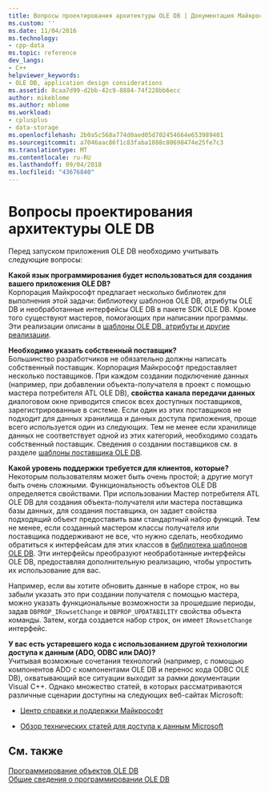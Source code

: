 ```yaml
---
title: Вопросы проектирования архитектуры OLE DB | Документация Майкрософт
ms.custom: ''
ms.date: 11/04/2016
ms.technology:
- cpp-data
ms.topic: reference
dev_langs:
- C++
helpviewer_keywords:
- OLE DB, application design considerations
ms.assetid: 8caa7d99-d2bb-42c9-8884-74f228bb6ecc
author: mikeblome
ms.author: mblome
ms.workload:
- cplusplus
- data-storage
ms.openlocfilehash: 2b0a5c568a774d0aed05d702454664e653989401
ms.sourcegitcommit: a7046aac86f1c83faba1088c80698474e25fe7c3
ms.translationtype: MT
ms.contentlocale: ru-RU
ms.lasthandoff: 09/04/2018
ms.locfileid: "43676840"
---
```

# <a name="ole-db-architectural-design-issues"></a>Вопросы проектирования архитектуры OLE DB
Перед запуском приложения OLE DB необходимо учитывать следующие вопросы:  
  
 **Какой язык программирования будет использоваться для создания вашего приложения OLE DB?**  
 Корпорация Майкрософт предлагает несколько библиотек для выполнения этой задачи: библиотеку шаблонов OLE DB, атрибуты OLE DB и необработанные интерфейсы OLE DB в пакете SDK OLE DB. Кроме того существуют мастеров, помогающих при написании программы. Эти реализации описаны в [шаблоны OLE DB, атрибуты и другие реализации](../../data/oledb/ole-db-templates-attributes-and-other-implementations.md).  
  
 **Необходимо указать собственный поставщик?**  
 Большинство разработчиков не обязательно должны написать собственный поставщик. Корпорация Майкрософт предоставляет несколько поставщиков. При каждом создании подключение данных (например, при добавлении объекта-получателя в проект с помощью мастера потребителя ATL OLE DB), **свойства канала передачи данных** диалоговом окне приводится список всех доступных поставщиков, зарегистрированные в системе. Если один из этих поставщиков не подходит для данных хранилища и данных доступа приложения, проще всего используется один из следующих. Тем не менее если хранилище данных не соответствует одной из этих категорий, необходимо создать собственный поставщик. Сведения о создании поставщиков см. в разделе [шаблоны поставщика OLE DB](../../data/oledb/ole-db-provider-templates-cpp.md).  
  
 **Какой уровень поддержки требуется для клиентов, которые?**  
 Некоторым пользователям может быть очень простой; а другие могут быть очень сложными. Функциональность объектов OLE DB определяется свойствами. При использовании Мастер потребителя ATL OLE DB для создания объекта-получателя или мастера поставщика базы данных, для создания поставщика, он задает свойства подходящий объект предоставить вам стандартный набор функций. Тем не менее, если созданный мастером классы получателя или поставщика поддерживают не все, что нужно сделать, необходимо обратиться к интерфейсам для этих классов в [библиотека шаблонов OLE DB](../../data/oledb/ole-db-templates.md). Эти интерфейсы преобразуют необработанные интерфейсы OLE DB, предоставляя дополнительную реализацию, чтобы упростить их использование для вас.  
  
 Например, если вы хотите обновить данные в наборе строк, но вы забыли указать это при создании получателя с помощью мастера, можно указать функциональные возможности за прошедшие периоды, задав `DBPROP_IRowsetChange` и `DBPROP_UPDATABILITY` свойства объекта команды. Затем, когда создается набор строк, он имеет `IRowsetChange` интерфейс.  
  
 **У вас есть устаревшего кода с использованием другой технологии доступа к данным (ADO, ODBC или DAO)?**  
 Учитывая возможные сочетания технологий (например, с помощью компонентов ADO с компонентами OLE DB и перенос кода ODBC OLE DB), охватывающий все ситуации выходит за рамки документации Visual C++. Однако множество статей, в которых рассматриваются различные сценарии доступны на следующих веб-сайтах Microsoft:  
  
-   [Центр справки и поддержки Майкрософт](https://support.microsoft.com/)  
  
-   [Обзор технических статей для доступа к данным Microsoft](https://msdn.microsoft.com/en-us/library/ms810811.aspx)  
  
## <a name="see-also"></a>См. также  
 [Программирование объектов OLE DB](../../data/oledb/ole-db-programming.md)   
 [Общие сведения о программировании OLE DB](../../data/oledb/ole-db-programming-overview.md)